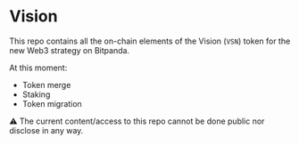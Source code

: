 # Vision
This repo contains all the on-chain elements of the Vision (`VSN`) token for the new Web3 strategy on Bitpanda.

At this moment:
- Token merge
- Staking
- Token migration

⚠️ The current content/access to this repo cannot be done public nor disclose in any way.
